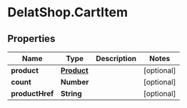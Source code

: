 # DelatShop.CartItem

## Properties

Name | Type | Description | Notes
------------ | ------------- | ------------- | -------------
**product** | [**Product**](Product.md) |  | [optional] 
**count** | **Number** |  | [optional] 
**productHref** | **String** |  | [optional] 


